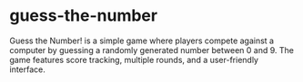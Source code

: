 # guess-the-number
Guess the Number! is a simple game where players compete against a computer by guessing a randomly generated number between 0 and 9. The game features score tracking, multiple rounds, and a user-friendly interface.
